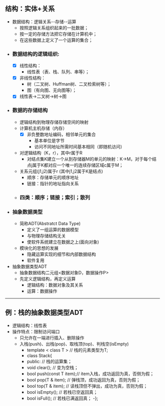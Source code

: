 ## 结构：实体+关系
- 数据结构：逻辑关系--存储--运算
  - 按照逻辑关系组织起来的一批数据；
  - 按一定的存储方法把它存储在计算机中；
  - 在这些数据上定义了一个运算的集合；
- ### 数据结构的逻辑组织:
  - [x] 线性结构：
    - 线性表（表、栈、队列、串等）；
  - [x] 非线性结构：
    - 树（二叉树、Huffman树、二叉检索树等）；
    - 图（有向图、无向图等）；
  - [x] 线性表->二叉树->树->图
- ### 数据的存储结构
  - 逻辑结构到物理存储存储空间的映射
  - 计算机主机存储（内存）
    - [x] 非负整数地址编码，相邻单元的集合
      - 基本单位是字节
      - 访问不同地址所需时间基本相同（即随机访问）
  - 对逻辑结构（K，r），其中r属于R
    - 对结点集K建立一个从到存储器M的单元的映射：K->M，对于每个结点j属于K都对应一个唯一的连续存储区域c属于M；
  - 关系元组(j1,j2)属于r (其中j1,j2属于K是结点)
    - 顺序：存储单元的顺序地址
    - 链接：指针的地址指向关系
  - ### 四类：顺序；链接；索引；散列
- ### 抽象数据类型
  - 简称ADT(Abstratct Data Type)
    - 定义了一组运算的数据模型
    - 与物理存储结构无关
    - 使软件系统建立在数据之上(面向对象)
  - 模块化的思想的发展
    - 隐藏运算实现的细节和内部数据结构
    - 软件复用
- 抽象数据类型ADT
  - 抽象数据结构二元组<数据对象D，数据操作P>
  - 先定义逻辑结构，再定义运算
    - 逻辑结构：数据对象及其关系
    - 运算：数据操作
---
## 例：栈的抽象数据类型ADT
  - 逻辑结构：线性表
  - 操作特点：限制访问端口
    - 只允许在一端进行插入、删除操作
    - 入栈(push)、出栈(pop)、取栈顶(top)、判栈空(isEmpty)
      - template < class T >    // 栈的元素类型为T;
      - class Stack{
      - public:                 // 栈的运算集；
      - void clear();           // 变为空栈；
      - bool push(const T item);// item入栈，成功返回为真，否侧为假；
      - bool pop(T & item);     // 弹栈顶，成功返回为真，否则为假；
      - bool top(T & item);     // 读栈顶但不弹出，成功为真，否则为假；
      - bool isEmpty();         // 若栈已空返回真；
      - bool isFull();          // 若栈已满返回真；
      -};
      